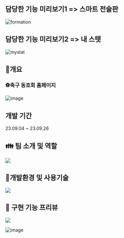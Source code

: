 ## 담당한 기능 미리보기1 => 스마트 전술판

![formation](https://github.com/vilose7222/project_ams_gui/assets/141006779/42a5864b-2670-40cb-bc53-4c58191575c2)

## 담당한 기능 미리보기2 => 내 스텟

![mystat](https://github.com/vilose7222/project_ams_gui/assets/141006779/82f59dbd-2aad-41e1-a51e-06008c57981b)

## <strong> 📌개요 </strong>

### ⚽축구 동호회  홈페이지


![image](https://github.com/vilose7222/final_project_go90/assets/141006779/6ec1a6ad-e10e-4c6c-baab-bd8ca3541fbf)

## 개발 기간 
23.09.04 ~ 23.09.26

## <strong> 👪 팀 소개 및 역할 </strong>


![](https://velog.velcdn.com/images/vilose7222/post/2bdad6e5-5f40-4b41-ba74-8cef4902716f/image.png)


## <strong> 📖개발환경 및 사용기술 </strong>


![](https://velog.velcdn.com/images/vilose7222/post/e6ace4d5-1d41-4cd8-9be3-be8d012a62f0/image.png)


## 🔭 구현 기능 프리뷰 

![](https://velog.velcdn.com/images/vilose7222/post/786b570a-8a1f-4a98-8c40-391f4d6e0818/image.png)

![image](https://github.com/vilose7222/project_ams_gui/assets/141006779/45405f83-3e22-4e31-96bf-0fc4029229f0)
